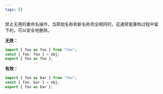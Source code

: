 ```yaml
---
tags: []
---
```


禁止无用的重命名操作，当原始名称和新名称完全相同时。这通常是重构过程中留下的，可以安全地删除。

**无效：**

```ts
import { foo as foo } from "foo";
const { foo: foo } = obj;
export { foo as foo };
```

**有效：**

```ts
import { foo as bar } from "foo";
const { foo: bar } = obj;
export { foo as bar };
```